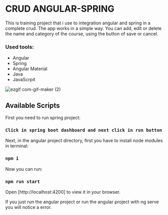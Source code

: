 # CRUD ANGULAR-SPRING

This is training project that i use to integration angular and spring in a complete crud. The app works in a simple way. 
You can add, edit or delete the name and category of the course, using the button of save or cancel.

<h3>Used tools:</h3>
<ul>
<li>Angular</li>
<li>Spring</li>
<li>Angular Material</li>
<li>Java</li>
<li>JavaScrpit</li>
</ul>

![ezgif com-gif-maker (2)](https://user-images.githubusercontent.com/100448527/207471988-6b93495d-bb18-4fb6-9667-cdda68e38032.gif)

## Available Scripts

First you need to run spring project:

### `Click in spring boot dashboard and next click in run button`

Next, in the angular project directory, first you have to install node modules in terminal:

### `npm i`

Now you can run:

### `npm run start`

Open [http://localhost:4200] to view it in your browser.

If you just run the angular project or run the angular project with ng serve you will notice a error.



